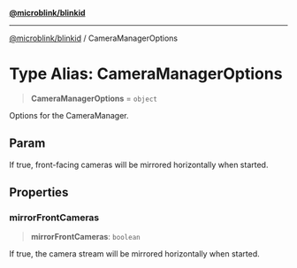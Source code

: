 [**@microblink/blinkid**](../README.md)

***

[@microblink/blinkid](../README.md) / CameraManagerOptions

# Type Alias: CameraManagerOptions

> **CameraManagerOptions** = `object`

Options for the CameraManager.

## Param

If true, front-facing cameras will be mirrored horizontally when started.

## Properties

### mirrorFrontCameras

> **mirrorFrontCameras**: `boolean`

If true, the camera stream will be mirrored horizontally when started.
